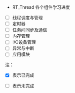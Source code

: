 - RT_Thread 各个组件学习进度
- [  ] 线程调度与管理
- [  ] 定时器
- [  ] 任务间同步及通信
- [  ] 内存管理
- [  ] I/O设备管理
- [  ] 异常与中断
- [  ] 应用模块

注：

- [x] 表示已完成
- [ ] 表示未完成

